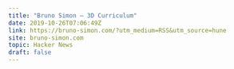 ```yaml
---
title: "Bruno Simon – 3D Curriculum"
date: 2019-10-26T07:06:49Z
link: https://bruno-simon.com/?utm_medium=RSS&utm_source=hune
site: bruno-simon.com
topic: Hacker News
draft: false
---
```

